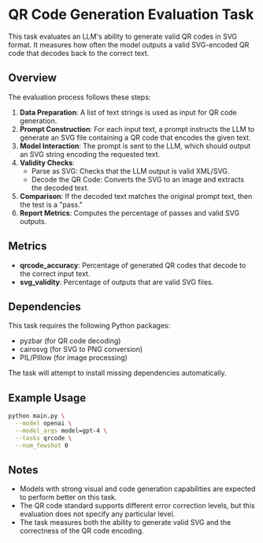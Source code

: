 # QR Code Generation Evaluation Task

This task evaluates an LLM's ability to generate valid QR codes in SVG format. It measures how often the model outputs a valid SVG-encoded QR code that decodes back to the correct text.

## Overview

The evaluation process follows these steps:

1. **Data Preparation**: A list of text strings is used as input for QR code generation.
2. **Prompt Construction**: For each input text, a prompt instructs the LLM to generate an SVG file containing a QR code that encodes the given text.
3. **Model Interaction**: The prompt is sent to the LLM, which should output an SVG string encoding the requested text.
4. **Validity Checks**:
   - Parse as SVG: Checks that the LLM output is valid XML/SVG.
   - Decode the QR Code: Converts the SVG to an image and extracts the decoded text.
5. **Comparison**: If the decoded text matches the original prompt text, then the test is a "pass."
6. **Report Metrics**: Computes the percentage of passes and valid SVG outputs.

## Metrics

- **qrcode_accuracy**: Percentage of generated QR codes that decode to the correct input text.
- **svg_validity**: Percentage of outputs that are valid SVG files.

## Dependencies

This task requires the following Python packages:
- pyzbar (for QR code decoding)
- cairosvg (for SVG to PNG conversion)
- PIL/Pillow (for image processing)

The task will attempt to install missing dependencies automatically.

## Example Usage

```bash
python main.py \
  --model openai \
  --model_args model=gpt-4 \
  --tasks qrcode \
  --num_fewshot 0
```

## Notes

- Models with strong visual and code generation capabilities are expected to perform better on this task.
- The QR code standard supports different error correction levels, but this evaluation does not specify any particular level.
- The task measures both the ability to generate valid SVG and the correctness of the QR code encoding.
